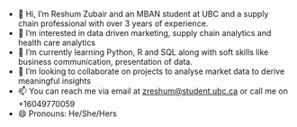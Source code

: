 - 👋 Hi, I’m Reshum Zubair and an MBAN student at UBC and a supply chain professional with over 3 years of experience. 
- 👀 I’m interested in data driven marketing, supply chain analytics and health care analytics 
- 🌱 I’m currently learning Python, R and SQL along with soft skills like business communication, presentation of data. 
- 💞️ I’m looking to collaborate on projects to analyse market data to derive meaningful insights 
- 📫 You can reach me via email at zreshum@student.ubc.ca or call me on +16049770059
- 😄 Pronouns: He/She/Hers 
 

<!---
ReshumZubair/ReshumZubair is a ✨ special ✨ repository because its `README.md` (this file) appears on your GitHub profile.
You can click the Preview link to take a look at your changes.
--->
